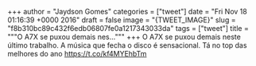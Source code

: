 
+++
author = "Jaydson Gomes"
categories = ["tweet"]
date = "Fri Nov 18 01:16:39 +0000 2016"
draft = false
image = "{TWEET_IMAGE}"
slug = "f8b310bc89c432f6edb06807fe0a1217343033da"
tags = ["tweet"]
title = """O A7X se puxou demais nes..."""
+++
O A7X se puxou demais neste último trabalho. A música que fecha o disco é sensacional. Tá no top das melhores do ano https://t.co/kf4MYEhbTm
